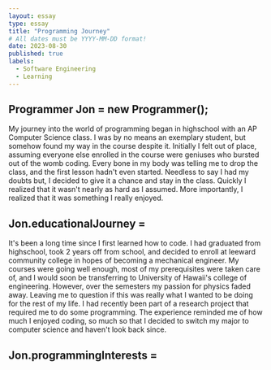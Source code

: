 ```yaml
---
layout: essay
type: essay
title: "Programming Journey"
# All dates must be YYYY-MM-DD format!
date: 2023-08-30
published: true
labels:
  - Software Engineering
  - Learning
---
```

## Programmer Jon = new Programmer();
My journey into the world of programming began in highschool with an AP Computer Science class. I was by no means an exemplary student, but somehow found my way in the course despite it. Initially I felt out of place, assuming everyone else enrolled in the course were geniuses who bursted out of the womb coding. Every bone in my body was telling me to drop the class, and the first lesson hadn't even started. Needless to say I had my doubts but, I decided to give it a chance and stay in the class. Quickly I realized that it wasn't nearly as hard as I assumed. More importantly, I realized that it was something I really enjoyed. 

## Jon.educationalJourney = 
It's been a long time since I first learned how to code. I had graduated from highschool, took 2 years off from school, and decided to enroll at leeward community college in hopes of becoming a mechanical engineer. My courses were going well enough, most of my prerequisites were taken care of, and I would soon be transferring to University of Hawaii's college of engineering. However, over the semesters my passion for physics faded away. Leaving me to question if this was really what I wanted to be doing for the rest of my life. I had recently been part of a research project that required me to do some programming. The experience reminded me of how much I enjoyed coding, so much so that I decided to switch my major to computer science and haven't look back since. 

## Jon.programmingInterests = 


